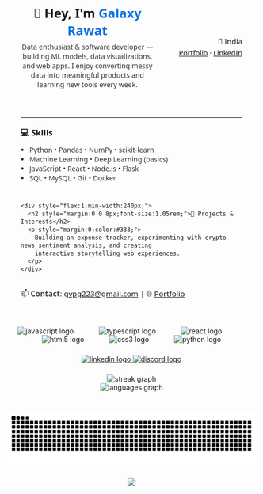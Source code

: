 <section id="profile-readme" style="font-family:system-ui,Segoe UI,Roboto,Helvetica,Arial,sans-serif;max-width:900px;margin:0 auto;padding:28px;border-radius:12px;">
  <header style="display:flex;align-items:center;gap:18px;">
    <div style="flex:1;">
      <h1 style="margin:0 0 6px;font-size:1.6rem;">👋 Hey, I'm <span style="color:#0b74de;">Galaxy Rawat</span></h1>
      <p style="margin:0;color:#333;">
        Data enthusiast & software developer — building ML models, data visualizations, and web apps.
        I enjoy converting messy data into meaningful products and learning new tools every week.
      </p>
    </div>
    <div style="text-align:right;min-width:160px;">
      <p style="margin:0;font-size:0.95rem;">📍 India</p>
      <p style="margin:4px 0 0;font-size:0.9rem;">
        <a href="https://galaxy-rawat-online.netlify.app/" target="_blank" rel="noopener">Portfolio</a> ·
        <a href="https://linkedin.com/in/your-linkedin" target="_blank" rel="noopener">LinkedIn</a>
      </p>
    </div>
  </header>

  <hr style="margin:18px 0;border:none;border-top:1px solid #e6e6e6;" />

  <section aria-labelledby="skills" style="display:flex;gap:24px;flex-wrap:wrap;">
    <div style="flex:1;min-width:240px;">
      <h2 id="skills" style="margin:0 0 8px;font-size:1.05rem;">💻 Skills</h2>
      <ul style="margin:0;padding-left:18px;color:#333;">
        <li>Python • Pandas • NumPy • scikit-learn</li>
        <li>Machine Learning • Deep Learning (basics)</li>
        <li>JavaScript • React • Node.js • Flask</li>
        <li>SQL • MySQL • Git • Docker</li>
      </ul>
    </div>

    <div style="flex:1;min-width:240px;">
      <h2 style="margin:0 0 8px;font-size:1.05rem;">🚀 Projects & Interests</h2>
      <p style="margin:0;color:#333;">
        Building an expense tracker, experimenting with crypto news sentiment analysis, and creating
        interactive storytelling web experiences.
      </p>
    </div>
  </section>

  <footer style="margin-top:18px;font-size:0.95rem;color:#444;">
    <p style="margin:0;">
      📫 <strong>Contact</strong>: <a href="mailto:youremail@example.com">gvpg223@gmail.com</a> |
      🌐 <a href="https://galaxy-rawat-online.netlify.app/" target="_blank" rel="noopener">Portfolio</a>
    </p>
  </footer>
</section>

###

<div align="center">
  <img src="https://cdn.jsdelivr.net/gh/devicons/devicon/icons/javascript/javascript-original.svg" height="70" alt="javascript logo"  />
  <img width="43" />
  <img src="https://cdn.jsdelivr.net/gh/devicons/devicon/icons/typescript/typescript-original.svg" height="70" alt="typescript logo"  />
  <img width="43" />
  <img src="https://cdn.jsdelivr.net/gh/devicons/devicon/icons/react/react-original.svg" height="70" alt="react logo"  />
  <img width="43" />
  <img src="https://cdn.jsdelivr.net/gh/devicons/devicon/icons/html5/html5-original.svg" height="70" alt="html5 logo"  />
  <img width="43" />
  <img src="https://cdn.jsdelivr.net/gh/devicons/devicon/icons/css3/css3-original.svg" height="70" alt="css3 logo"  />
  <img width="43" />
  <img src="https://cdn.jsdelivr.net/gh/devicons/devicon/icons/python/python-original.svg" height="70" alt="python logo"  />
</div>

###



###

<div align="center">
  <a href="https://www.linkedin.com/in/galaxy-rawat/" target="_blank">
    <img src="https://img.shields.io/static/v1?message=LinkedIn&logo=linkedin&label=&color=0077B5&logoColor=white&labelColor=&style=for-the-badge" height="100" alt="linkedin logo"  />
  </a>
  <a href="https://discord.com/users/galaxicitti" target="_blank">
    <img src="https://img.shields.io/static/v1?message=Discord&logo=discord&label=&color=7289DA&logoColor=white&labelColor=&style=for-the-badge" height="100" alt="discord logo"  />
  </a>
</div>

###

<div align="center">
  <img src="https://streak-stats.demolab.com?user=galaxicitti&locale=en&mode=daily&theme=dracula&hide_border=false&border_radius=5" height="700" alt="streak graph" /> <br>
  <img src="https://github-readme-stats.vercel.app/api/top-langs?username=galaxicitti&locale=en&hide_title=false&layout=compact&card_width=320&langs_count=12&theme=tokyonight&hide_border=false" height="700" alt="languages graph"  />
</div>

###

<br clear="both">

<img src="https://raw.githubusercontent.com/galaxicitti/galaxicitti/output/snake.svg" alt="Snake animation" />

###

<div align="center">
  <img src="https://visitor-badge.laobi.icu/badge?page_id=galaxicitti.galaxicitti&"  />
</div>

###
